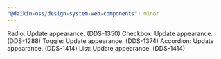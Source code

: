 ```yaml
---
"@daikin-oss/design-system-web-components": minor
---
```


Radio: Update appearance. (DDS-1350)
Checkbox: Update appearance. (DDS-1288)
Toggle: Update appearance. (DDS-1374)
Accordion: Update appearance. (DDS-1414)
List: Update appearance. (DDS-1414)
